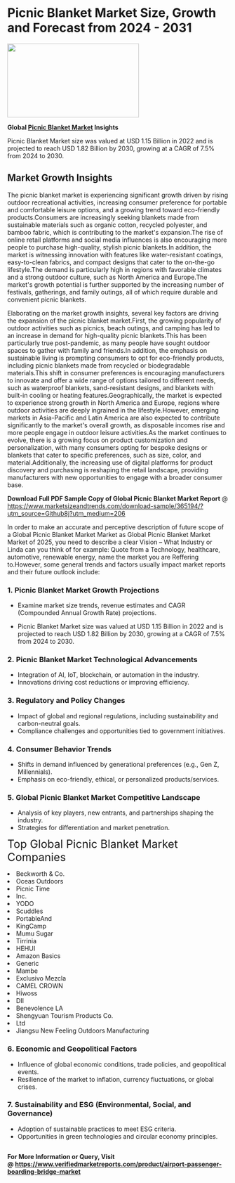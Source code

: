 <H1>Picnic Blanket Market Size, Growth and Forecast from 2024 - 2031</H1><img class="aligncenter size-medium wp-image-584254" src="https://thirdeyenews.in/wp-content/uploads/2024/09/Global-Market-Research-300x168.jpeg" alt="" width="300" height="168" /><p><strong>Global&nbsp;<a href="https://www.marketsizeandtrends.com/download-sample/365194/?utm_source=Github8j?utm_medium=206">Picnic Blanket Market</a> Insights</strong></p><p>Picnic Blanket Market size was valued at USD 1.15 Billion in 2022 and is projected to reach USD 1.82 Billion by 2030, growing at a CAGR of 7.5% from 2024 to 2030.</p><p><h2>Market Growth Insights</h2> <p>The picnic blanket market is experiencing significant growth driven by rising outdoor recreational activities, increasing consumer preference for portable and comfortable leisure options, and a growing trend toward eco-friendly products.Consumers are increasingly seeking blankets made from sustainable materials such as organic cotton, recycled polyester, and bamboo fabric, which is contributing to the market's expansion.The rise of online retail platforms and social media influences is also encouraging more people to purchase high-quality, stylish picnic blankets.In addition, the market is witnessing innovation with features like water-resistant coatings, easy-to-clean fabrics, and compact designs that cater to the on-the-go lifestyle.The demand is particularly high in regions with favorable climates and a strong outdoor culture, such as North America and Europe.The market's growth potential is further supported by the increasing number of festivals, gatherings, and family outings, all of which require durable and convenient picnic blankets.</p> <p>Elaborating on the market growth insights, several key factors are driving the expansion of the picnic blanket market.First, the growing popularity of outdoor activities such as picnics, beach outings, and camping has led to an increase in demand for high-quality picnic blankets.This has been particularly true post-pandemic, as many people have sought outdoor spaces to gather with family and friends.In addition, the emphasis on sustainable living is prompting consumers to opt for eco-friendly products, including picnic blankets made from recycled or biodegradable materials.This shift in consumer preferences is encouraging manufacturers to innovate and offer a wide range of options tailored to different needs, such as waterproof blankets, sand-resistant designs, and blankets with built-in cooling or heating features.Geographically, the market is expected to experience strong growth in North America and Europe, regions where outdoor activities are deeply ingrained in the lifestyle.However, emerging markets in Asia-Pacific and Latin America are also expected to contribute significantly to the market's overall growth, as disposable incomes rise and more people engage in outdoor leisure activities.As the market continues to evolve, there is a growing focus on product customization and personalization, with many consumers opting for bespoke designs or blankets that cater to specific preferences, such as size, color, and material.Additionally, the increasing use of digital platforms for product discovery and purchasing is reshaping the retail landscape, providing manufacturers with new opportunities to engage with a broader consumer base.<p><span class=""><strong>Download Full PDF Sample Copy of Global Picnic Blanket Market Report</strong> @ <a href="https://www.marketsizeandtrends.com/download-sample/365194/?utm_source=Github8j?utm_medium=206" target="_blank">https://www.marketsizeandtrends.com/download-sample/365194/?utm_source=Github8j?utm_medium=206</a></span></p><p>In order to make an accurate and perceptive description of future scope of a Global&nbsp;Picnic Blanket Market Market as Global&nbsp;Picnic Blanket Market Market of 2025, you need to describe a clear Vision &ndash; What Industry or Linda can you think of for example: Quote from a Technology, healthcare, automotive, renewable energy, name the market you are Reffering to.However, some general trends and factors usually impact market reports and their future outlook include:</p><h3>1.&nbsp;<strong>Picnic Blanket Market Growth Projections</strong></h3><ul><li>Examine market size trends, revenue estimates and CAGR (Compounded Annual Growth Rate) projections.</li><li><p>Picnic Blanket Market size was valued at USD 1.15 Billion in 2022 and is projected to reach USD 1.82 Billion by 2030, growing at a CAGR of 7.5% from 2024 to 2030.</p></li></ul><h3>2.&nbsp;<strong>Picnic Blanket Market Technological Advancements</strong></h3><ul><li>Integration of AI, IoT, blockchain, or automation in the industry.</li><li>Innovations driving cost reductions or improving efficiency.</li></ul><h3>3.&nbsp;<strong>Regulatory and Policy Changes</strong></h3><ul><li>Impact of global and regional regulations, including sustainability and carbon-neutral goals.</li><li>Compliance challenges and opportunities tied to government initiatives.</li></ul><h3>4.&nbsp;<strong>Consumer Behavior Trends</strong></h3><ul><li>Shifts in demand influenced by generational preferences (e.g., Gen Z, Millennials).</li><li>Emphasis on eco-friendly, ethical, or personalized products/services.</li></ul><h3>5.&nbsp;<strong>Global Picnic Blanket Market Competitive Landscape</strong></h3><ul><li>Analysis of key players, new entrants, and partnerships shaping the industry.</li><li>Strategies for differentiation and market penetration.</li></ul><p data-pm-slice="1 1 []"><span style="color: inherit; font-family: inherit; font-size: 25px;">Top Global Picnic Blanket Market Companies</span></p><div class="" data-test-id=""><p><li>Beckworth & Co.</li><li> Oceas Outdoors</li><li> Picnic Time</li><li> Inc.</li><li> YODO</li><li> Scuddles</li><li> PortableAnd</li><li> KingCamp</li><li> Mumu Sugar</li><li> Tirrinia</li><li> HEHUI</li><li> Amazon Basics</li><li> Generic</li><li> Mambe</li><li> Exclusivo Mezcla</li><li> CAMEL CROWN</li><li> Hiwoss</li><li> DII</li><li> Benevolence LA</li><li> Shengyuan Tourism Products Co.</li><li> Ltd</li><li> Jiangsu New Feeling Outdoors Manufacturing</li></p></div><h3>6.&nbsp;<strong>Economic and Geopolitical Factors</strong></h3><ul><li>Influence of global economic conditions, trade policies, and geopolitical events.</li><li>Resilience of the market to inflation, currency fluctuations, or global crises.</li></ul><h3>7.&nbsp;<strong>Sustainability and ESG (Environmental, Social, and Governance)</strong></h3><ul><li>Adoption of sustainable practices to meet ESG criteria.</li><li>Opportunities in green technologies and circular economy principles.</li></ul><h2><strong style="font-size: 14px;">For More Information or Query, Visit @&nbsp;</strong><a style="background-color: #ffffff; font-size: 14px;" href="https://www.marketsizeandtrends.com/report/picnic-blanket-market/" target="_blank">https://www.verifiedmarketreports.com/product/airport-passenger-boarding-bridge-market</a></h2>